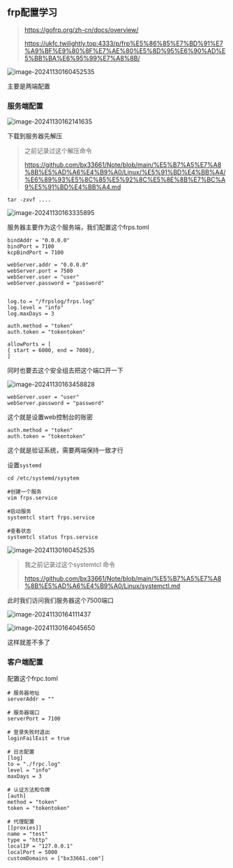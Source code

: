 ## frp配置学习

> https://gofrp.org/zh-cn/docs/overview/
>
> https://ukfc.twilightly.top:4333/p/frp%E5%86%85%E7%BD%91%E7%A9%BF%E9%80%8F%E7%AE%80%E5%8D%95%E6%90%AD%E5%BB%BA%E6%95%99%E7%A8%8B/
>
> 

![image-20241130160452535](https://gitee.com/bx33661/image/raw/master/path/image-20241130160452535.png)

主要是两端配置

### 服务端配置

![image-20241130162141635](https://gitee.com/bx33661/image/raw/master/path/image-20241130162141635.png)

下载到服务器先解压

> 之前记录过这个解压命令
>
> https://github.com/bx33661/Note/blob/main/%E5%B7%A5%E7%A8%8B%E5%AD%A6%E4%B9%A0/Linux/%E5%91%BD%E4%BB%A4/%E6%89%93%E5%8C%85%E5%92%8C%E5%8E%8B%E7%BC%A9%E5%91%BD%E4%BB%A4.md

```(空)
tar -zxvf ....
```

![image-20241130163335895](https://gitee.com/bx33661/image/raw/master/path/image-20241130163335895.png)

服务器主要作为这个服务端，我们配置这个frps.toml

```(空)
bindAddr = "0.0.0.0"
bindPort = 7100
kcpBindPort = 7100

webServer.addr = "0.0.0.0"
webServer.port = 7500
webServer.user = "user"
webServer.password = "password"


log.to = "/frpslog/frps.log"
log.level = "info"
log.maxDays = 3

auth.method = "token"
auth.token = "tokentoken"

allowPorts = [
{ start = 6000, end = 7000},
]
```

同时也要去这个安全组去把这个端口开一下

![image-20241130163458828](https://gitee.com/bx33661/image/raw/master/path/image-20241130163458828.png)

```
webServer.user = "user"
webServer.password = "password"
```

这个就是设置web控制台的账密

```(空)
auth.method = "token"
auth.token = "tokentoken"
```

这个就是验证系统，需要两端保持一致才行

设置`systemd`

```(空)
cd /etc/systemd/sysytem

#创建一个服务
vim frps.service

#启动服务
systemtcl start frps.service

#查看状态
systemtcl status frps.service
```

![image-20241130160452535](https://gitee.com/bx33661/image/raw/master/path/image-20241130160452535.png)

> 我之前记录过这个systemtcl 命令
>
> https://github.com/bx33661/Note/blob/main/%E5%B7%A5%E7%A8%8B%E5%AD%A6%E4%B9%A0/Linux/systemctl.md

此时我们访问我们服务器这个7500端口

![image-20241130164111437](https://gitee.com/bx33661/image/raw/master/path/image-20241130164111437.png)

![image-20241130164045650](https://gitee.com/bx33661/image/raw/master/path/image-20241130164045650.png)

这样就差不多了



### 客户端配置

配置这个frpc.toml

```(空)
# 服务器地址
serverAddr = ""

# 服务器端口
serverPort = 7100

# 登录失败时退出
loginFailExit = true

# 日志配置
[log]
to = "./frpc.log"
level = "info"
maxDays = 3

# 认证方法和令牌
[auth]
method = "token"
token = "tokentoken"

# 代理配置
[[proxies]]
name = "test"
type = "http"
localIP = "127.0.0.1"
localPort = 5000
customDomains = ["bx33661.com"]
```

